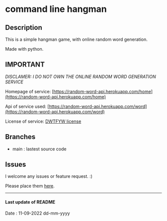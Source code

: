 # command line hangman #

## Description ##
This is a simple hangman game,
with online random word generation.

Made with python.

## IMPORTANT ##
*DISCLAMER: I DO NOT OWN THE ONLINE RANDOM WORD GENERATION SERVICE*

Homepage of service: [https://random-word-api.herokuapp.com/home](https://random-word-api.herokuapp.com/home)

Api of service used: [https://random-word-api.herokuapp.com/word](https://random-word-api.herokuapp.com/word)

License of service: [DWTFYW license](https://choosealicense.com/licenses/wtfpl/#)

## Branches ##
* main : lastest source code

## Issues ##
I welcome any issues or feature request. :)

Please place them [here](https://github.com/wmartinmimi/hangman/issues/new).

- - - -

#### Last update of README ####
Date : 11-09-2022 dd-mm-yyyy
